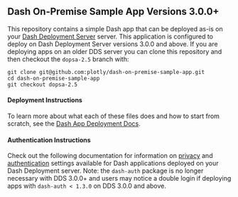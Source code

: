 ## Dash On-Premise Sample App Versions 3.0.0+

This repository contains a simple Dash app that can be deployed as-is on your [Dash Deployment Server](https://plot.ly/dash/pricing/) server. This application is configured to deploy on Dash Deployment Server versions 3.0.0
and above. If you are deploying apps on an older DDS server you can clone this repository and then checkout the `dopsa-2.5` branch with:

```
git clone git@github.com:plotly/dash-on-premise-sample-app.git
cd dash-on-premise-sample-app
git checkout dopsa-2.5
```

#### Deployment Instructions

To learn more about what each of these files does and how to start from scratch, see the [Dash App Deployment Docs](https://plot.ly/dash/deployment/on-premise).

#### Authentication Instructions
Check out the following documentation for information on [privacy](https://dash.plot.ly/dash-deployment-server/privacy) and [authentication](https://dash.plot.ly/dash-deployment-server/app-authentication) settings
available for Dash applications deployed on your Dash Deployment server. Note: the `dash-auth` package is
no longer necessary with DDS 3.0.0+ and users may notice a double login if deploying apps with
`dash-auth < 1.3.0` on DDS 3.0.0 and above.
